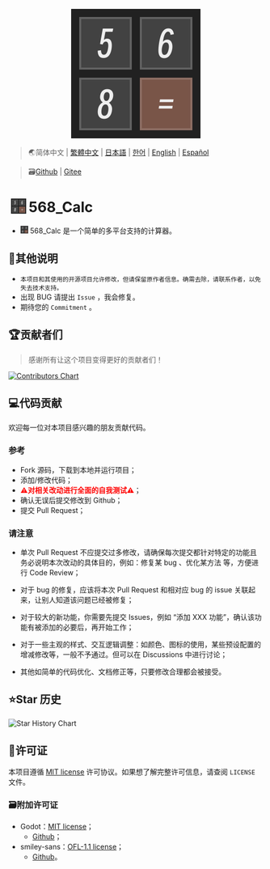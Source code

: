 <p align="center">
    <img width="256" src='Assets/icon.svg'/>
</p>

> 🌏简体中文 | [繁體中文](https://Calc.PJ568.eu.org/?language=chinese_traditional) | [日本語](https://Calc.PJ568.eu.org/?language=japanese) | [한어](https://Calc.PJ568.eu.org/?language=korean) | [English](https://Calc.PJ568.eu.org/?language=english) | [Español](https://Calc.PJ568.eu.org/?language=spanish)

> 🗃️[Github](https://github.com/PJ-568/568_Calc) | [Gitee](https://gitee.com/PJ-568/568_Calc)

# <img width="30" style="margin: -3px 5px;" src="Assets/icon.svg"/>568_Calc

* <img width="15" src="Assets/icon.svg"/> 568_Calc 是一个简单的多平台支持的计算器。

## 📖其他说明

* `本项目和其使用的开源项目允许修改，但请保留原作者信息。确需去除，请联系作者，以免失去技术支持。`
* 出现 BUG 请提出 `Issue` ，我会修复。
* 期待您的 `Commitment` 。

## 🏆贡献者们

> 感谢所有让这个项目变得更好的贡献者们！

[![Contributors Chart](https://contrib.rocks/image?repo=PJ-568/568_Calc)](https://github.com/PJ-568/568_Calc/graphs/contributors)

## 💻代码贡献

欢迎每一位对本项目感兴趣的朋友贡献代码。

### 参考

* Fork 源码，下载到本地并运行项目；
* 添加/修改代码；
* <b style="color:red">⚠️对相关改动进行全面的自我测试⚠️</b>；
* 确认无误后提交修改到 Github；
* 提交 Pull Request；

### 请注意

* 单次 Pull Request 不应提交过多修改，请确保每次提交都针对特定的功能且务必说明本次改动的具体目的，例如：修复某 bug 、优化某方法 等，方便进行 Code Review；
* 对于 bug 的修复，应该将本次 Pull Request 和相对应 bug 的 issue 关联起来，让别人知道该问题已经被修复；
* 对于较大的新功能，你需要先提交 Issues，例如 “添加 XXX 功能”，确认该功能有被添加的必要后，再开始工作；
* 对于一些主观的样式、交互逻辑调整：如颜色、图标的使用，某些预设配置的增减修改等，一般不予通过。但可以在 Discussions 中进行讨论；

* 其他如简单的代码优化、文档修正等，只要修改合理都会被接受。

## ⭐Star 历史

![Star History Chart](https://api.star-history.com/svg?repos=PJ-568/568_Calc&type=Date)

## 📄许可证

本项目遵循 [MIT license](https://mit-license.org) 许可协议。如果想了解完整许可信息，请查阅 `LICENSE` 文件。

### 🗃️附加许可证

* Godot：[MIT license](https://mit-license.org)；
  * [Github](https://github.com/godotengine/godot)；
* smiley-sans：[OFL-1.1 license](https://github.com/atelier-anchor/smiley-sans/blob/main/LICENSE)；
  * [Github](https://github.com/atelier-anchor/smiley-sans)。

